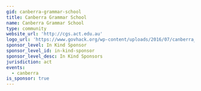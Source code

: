 ```yaml
---
gid: canberra-grammar-school
title: Canberra Grammar School
name: Canberra Grammar School
type: community
website_url: 'http://cgs.act.edu.au'
logo_url: 'https://www.govhack.org/wp-content/uploads/2016/07/canberra_grammar_school.png'
sponsor_level: In Kind Sponsor
sponsor_level_id: in-kind-sponsor
sponsor_level_desc: In Kind Sponsors
jurisdiction: act
events:
  - canberra
is_sponsor: true
---
```

